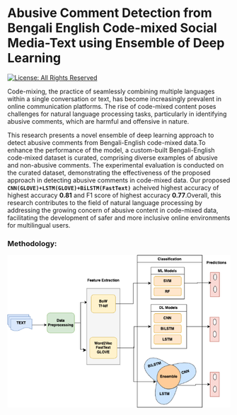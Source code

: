 # Abusive Comment Detection from Bengali English Code-mixed Social Media-Text using Ensemble of Deep Learning

[![License: All Rights Reserved](https://img.shields.io/badge/License-All%20Rights%20Reserved-red.svg)](https://shields.io/)

Code-mixing, the practice of seamlessly combining multiple languages within a single conversation or text, has become increasingly prevalent in online communication platforms. The rise of code-mixed content poses challenges for natural language processing tasks, particularly in identifying abusive comments, which are harmful and offensive in nature.

This research presents a novel ensemble of deep learning approach to detect abusive comments from Bengali-English code-mixed data.To enhance the performance of the model, a custom-built Bengali-English code-mixed dataset is curated, comprising diverse examples of abusive and non-abusive comments. The experimental evaluation is conducted on the curated dataset, demonstrating the effectiveness of the proposed approach in detecting abusive comments in code-mixed data. Our proposed <b>`CNN(GLOVE)+LSTM(GLOVE)+BiLSTM(FastText)`</b> acheived highest accuracy of highest accuracy <b>0.81</b> and F1 score of highest accuracy <b>0.77</b>.Overall, this research contributes to the field of natural language processing by addressing the growing concern of abusive content in code-mixed data, facilitating the development of safer and more inclusive online environments for multilingual users.

<h3>Methodology:</h3>
<img align="center" src="https://github.com/ifahim1000/Abusive-Comment-Detection-from-Bengali--English-Code-mixed-Social-Media-Text/blob/main/last.drawio.png" alt="ifahim1000"  >
